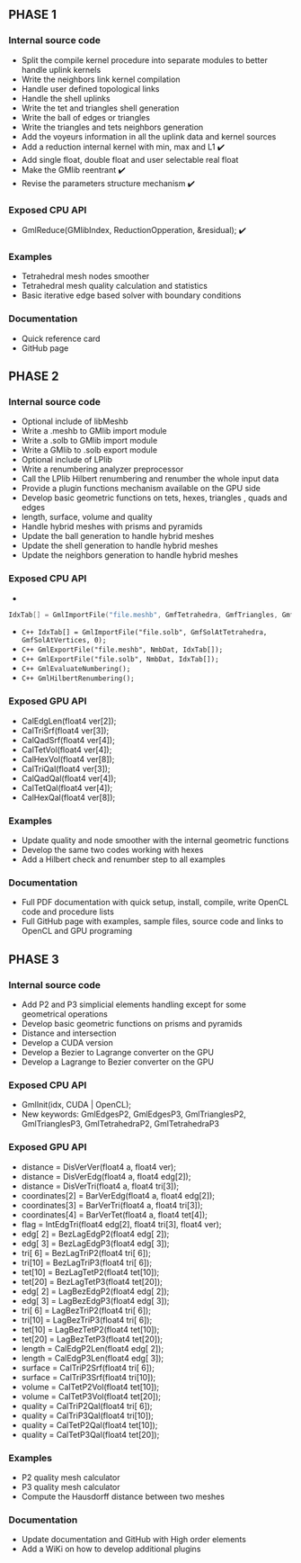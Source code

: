 
## PHASE 1

### Internal source code

- Split the compile kernel procedure into separate modules to better handle uplink kernels
- Write the neighbors link kernel compilation
- Handle user defined topological links
- Handle the shell uplinks
- Write the tet and triangles shell generation
- Write the ball of edges or triangles
- Write the triangles and tets neighbors generation
- Add the voyeurs information in all the uplink data and kernel sources
- Add a reduction internal kernel with min, max and L1 :heavy_check_mark:
- Add single float, double float and user selectable real float
- Make the GMlib reentrant :heavy_check_mark:
- Revise the parameters structure mechanism :heavy_check_mark:

### Exposed CPU API

- GmlReduce(GMlibIndex, ReductionOpperation, &residual); :heavy_check_mark:

### Examples

- Tetrahedral mesh nodes smoother
- Tetrahedral mesh quality calculation and statistics
- Basic iterative edge based solver with boundary conditions

### Documentation

- Quick reference card
- GitHub page

## PHASE 2

### Internal source code

- Optional include of libMeshb
- Write a .meshb to GMlib import module
- Write a .solb to GMlib import module
- Write a GMlib to .solb export module
- Optional include of LPlib
- Write a renumbering analyzer preprocessor
- Call the LPlib Hilbert renumbering and renumber the whole input data
- Provide a plugin functions mechanism available on the GPU side
- Develop basic geometric functions on tets, hexes, triangles , quads and edges
- length, surface, volume and quality
- Handle hybrid meshes with prisms and pyramids
- Update the ball generation to handle hybrid meshes
- Update the shell generation to handle hybrid meshes
- Update the neighbors generation to handle hybrid meshes

### Exposed CPU API

- 
```C++
IdxTab[] = GmlImportFile("file.meshb", GmfTetrahedra, GmfTriangles, GmfVertices, 0);
```

- ```C++ IdxTab[] = GmlImportFile("file.solb", GmfSolAtTetrahedra, GmfSolAtVertices, 0);```
- ```C++ GmlExportFile("file.meshb", NmbDat, IdxTab[]);```
- ```C++ GmlExportFile("file.solb", NmbDat, IdxTab[]);```
- ```C++ GmlEvaluateNumbering();```
- ```C++ GmlHilbertRenumbering();```

### Exposed GPU API

- CalEdgLen(float4 ver[2]);
- CalTriSrf(float4 ver[3]);
- CalQadSrf(float4 ver[4]);
- CalTetVol(float4 ver[4]);
- CalHexVol(float4 ver[8]);
- CalTriQal(float4 ver[3]);
- CalQadQal(float4 ver[4]);
- CalTetQal(float4 ver[4]);
- CalHexQal(float4 ver[8]);

### Examples

- Update quality and node smoother with the internal geometric functions
- Develop the same two codes working with hexes
- Add a Hilbert check and renumber step to all examples

### Documentation

- Full PDF documentation with quick setup, install, compile, write OpenCL code and procedure lists
- Full GitHub page with examples, sample files, source code and links to OpenCL and GPU programing

## PHASE 3

### Internal source code

- Add P2 and P3 simplicial elements handling except for some geometrical operations
- Develop basic geometric functions on prisms and pyramids
- Distance and intersection
- Develop a CUDA version
- Develop a Bezier to Lagrange converter on the GPU
- Develop a Lagrange to Bezier converter on the GPU

### Exposed CPU API

- GmlInit(idx, CUDA | OpenCL);
- New keywords: GmlEdgesP2, GmlEdgesP3, GmlTrianglesP2, GmlTrianglesP3, GmlTetrahedraP2, GmlTetrahedraP3

### Exposed GPU API

- distance = DisVerVer(float4 a, float4 ver);
- distance = DisVerEdg(float4 a, float4 edg[2]);
- distance = DisVerTri(float4 a, float4 tri[3]);
- coordinates[2] = BarVerEdg(float4 a, float4 edg[2]);
- coordinates[3] = BarVerTri(float4 a, float4 tri[3]);
- coordinates[4] = BarVerTet(float4 a, float4 tet[4]);
- flag = IntEdgTri(float4 edg[2], float4 tri[3], float4 ver);
- edg[ 2] = BezLagEdgP2(float4 edg[ 2]);
- edg[ 3] = BezLagEdgP3(float4 edg[ 3]);
- tri[ 6] = BezLagTriP2(float4 tri[ 6]);
- tri[10] = BezLagTriP3(float4 tri[ 6]);
- tet[10] = BezLagTetP2(float4 tet[10]);
- tet[20] = BezLagTetP3(float4 tet[20]);
- edg[ 2] = LagBezEdgP2(float4 edg[ 2]);
- edg[ 3] = LagBezEdgP3(float4 edg[ 3]);
- tri[ 6] = LagBezTriP2(float4 tri[ 6]);
- tri[10] = LagBezTriP3(float4 tri[ 6]);
- tet[10] = LagBezTetP2(float4 tet[10]);
- tet[20] = LagBezTetP3(float4 tet[20]);
- length  = CalEdgP2Len(float4 edg[ 2]);
- length  = CalEdgP3Len(float4 edg[ 3]);
- surface = CalTriP2Srf(float4 tri[ 6]);
- surface = CalTriP3Srf(float4 tri[10]);
- volume  = CalTetP2Vol(float4 tet[10]);
- volume  = CalTetP3Vol(float4 tet[20]);
- quality = CalTriP2Qal(float4 tri[ 6]);
- quality = CalTriP3Qal(float4 tri[10]);
- quality = CalTetP2Qal(float4 tet[10]);
- quality = CalTetP3Qal(float4 tet[20]);

### Examples

- P2 quality mesh calculator
- P3 quality mesh calculator
- Compute the Hausdorff distance between two meshes

### Documentation

- Update documentation and GitHub with High order elements
- Add a WiKi on how to develop additional plugins
